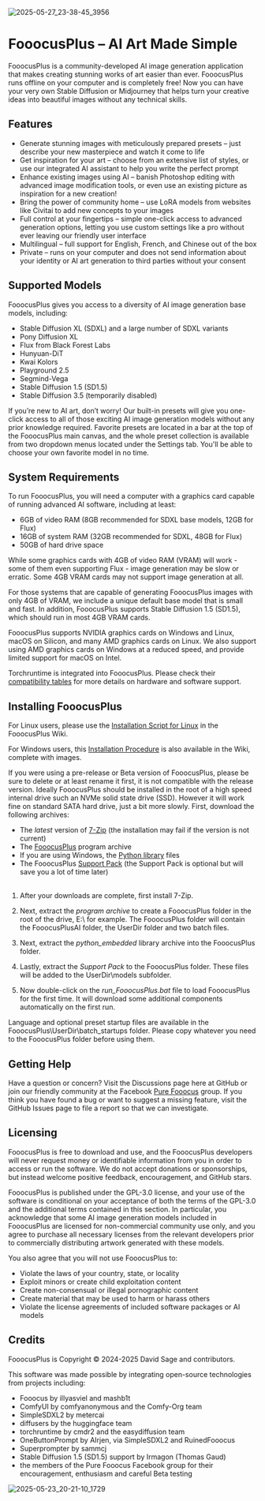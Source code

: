 
![2025-05-27_23-38-45_3956](https://github.com/user-attachments/assets/5a128dc4-ecae-44ad-a360-4cde04ada4ff)

# FooocusPlus – AI Art Made Simple

FooocusPlus is a community-developed AI image generation application that makes creating stunning works of art easier than ever. FooocusPlus runs offline on your computer and is completely free! Now you can have your very own Stable Diffusion or Midjourney that helps turn your creative ideas into beautiful images without any technical skills.

## Features

- Generate stunning images with meticulously prepared presets – just describe your new masterpiece and watch it come to life
- Get inspiration for your art – choose from an extensive list of styles, or use our integrated AI assistant to help you write the perfect prompt
- Enhance existing images using AI – banish Photoshop editing with advanced image modification tools, or even use an existing picture as inspiration for a new creation!
- Bring the power of community home – use LoRA models from websites like Civitai to add new concepts to your images
- Full control at your fingertips – simple one-click access to advanced generation options, letting you use custom settings like a pro without ever leaving our friendly user interface
- Multilingual – full support for English, French, and Chinese out of the box
- Private – runs on your computer and does not send information about your identity or AI art generation to third parties without your consent

## Supported Models

FooocusPlus gives you access to a diversity of AI image generation base models, including:

- Stable Diffusion XL (SDXL) and a large number of SDXL variants
- Pony Diffusion XL
- Flux from Black Forest Labs
- Hunyuan-DiT
- Kwai Kolors
- Playground 2.5
- Segmind-Vega
- Stable Diffusion 1.5 (SD1.5)
- Stable Diffusion 3.5 (temporarily disabled)

If you’re new to AI art, don’t worry! Our built-in presets will give you one-click access to all of those exciting AI image generation models without any prior knowledge required. Favorite presets are located in a bar at the top of the FooocusPlus main canvas, and the whole preset collection is available from two dropdown menus located under the Settings tab. You'll be able to choose your own favorite model in no time.

## System Requirements

To run FooocusPlus, you will need a computer with a graphics card capable of running advanced AI software, including at least:

- 6GB of video RAM (8GB recommended for SDXL base models, 12GB for Flux)
- 16GB of system RAM (32GB recommended for SDXL, 48GB for Flux)
- 50GB of hard drive space

While some graphics cards with 4GB of video RAM (VRAM) will work - some of them even supporting Flux - image generation may be slow or erratic. Some 4GB VRAM cards may not support image generation at all.

For those systems that are capable of generating FooocusPlus images with only 4GB of VRAM, we include a unique default base model that is small and fast. In addition, FooocusPlus supports Stable Diffusion 1.5 (SD1.5), which should run in most 4GB VRAM cards.

FooocusPlus supports NVIDIA graphics cards on Windows and Linux, macOS on Silicon, and many AMD graphics cards on Linux. We also support using AMD graphics cards on Windows at a reduced speed, and provide limited support for macOS on Intel.

Torchruntime is integrated into FooocusPlus. Please check their [compatibility tables](https://github.com/easydiffusion/torchruntime/blob/main/README.md#compatibility-table) for more details on hardware and software support.

## Installing FooocusPlus

For Linux users, please use the [Installation Script for Linux](https://github.com/DavidDragonsage/FooocusPlus/wiki/Installation-Script-for-Linux) in the FooocusPlus Wiki.

For Windows users, this [Installation Procedure](https://github.com/DavidDragonsage/FooocusPlus/wiki/Installation-Procedure-for-Windows) is also available in the Wiki, complete with images.
 
If you were using a pre-release or Beta version of FooocusPlus, please be sure to delete or at least rename it first, it is not compatible with the release version. Ideally FooocusPlus should be installed in the root of a high speed internal drive such an NVMe solid state drive (SSD). However it will work fine on standard SATA hard drive, just a bit more slowly. First, download the following archives:

- The _latest_ version of [7-Zip](https://7-zip.org/) (the installation may fail if the version is not current)
- The [FooocusPlus](https://huggingface.co/DavidDragonsage/FooocusPlus/resolve/main/FooocusPlus1.0.3.7z) program archive
- If you are using Windows, the [Python library](https://huggingface.co/DavidDragonsage/FooocusPlus/resolve/main/python_embedded.7z) files
- The FooocusPlus [Support Pack](https://huggingface.co/DavidDragonsage/FooocusPlus/resolve/main/SupportPack.7z) (the Support Pack is optional but will save you a lot of time later)
<br/><br/>
1. After your downloads are complete, first install 7-Zip.

2. Next, extract the _program archive_ to create a FooocusPlus folder in the root of the drive, E:\ for example. The FooocusPlus folder will contain the FooocusPlusAI folder, the UserDir folder and two batch files.

3. Next, extract the _python_embedded_ library archive into the FooocusPlus folder.

4. Lastly, extract the _Support Pack_ to the FooocusPlus folder. These files will be added to the UserDir\models subfolder.

5. Now double-click on the _run_FooocusPlus.bat_ file to load FooocusPlus for the first time. It will download some additional components automatically on the first run.

Language and optional preset startup files are available in the FooocusPlus\UserDir\batch_startups folder. Please copy whatever you need to the FooocusPlus folder before using them.
     
## Getting Help

Have a question or concern? Visit the Discussions page here at GitHub or join our friendly community at the Facebook [Pure Fooocus](https://www.facebook.com/groups/fooocus) group. If you think you have found a bug or want to suggest a missing feature, visit the GitHub Issues page to file a report so that we can investigate.

## Licensing

FooocusPlus is free to download and use, and the FooocusPlus developers will never request money or identifiable information from you in order to access or run the software. We do not accept donations or sponsorships, but instead welcome positive feedback, encouragement, and GitHub stars.

FooocusPlus is published under the GPL-3.0 license, and your use of the software is conditional on your acceptance of both the terms of the GPL-3.0 and the additional terms contained in this section. In particular, you acknowledge that some AI image generation models included in FooocusPlus are licensed for non-commercial community use only, and you agree to purchase all necessary licenses from the relevant developers prior to commercially distributing artwork generated with these models.

You also agree that you will not use FooocusPlus to:

- Violate the laws of your country, state, or locality
- Exploit minors or create child exploitation content
- Create non-consensual or illegal pornographic content
- Create material that may be used to harm or harass others
- Violate the license agreements of included software packages or AI models

## Credits

FooocusPlus is Copyright &copy; 2024-2025 David Sage and contributors.

This software was made possible by integrating open-source technologies from projects including:

- Fooocus by illyasviel and mashb1t
- ComfyUI by comfyanonymous and the Comfy-Org team
- SimpleSDXL2 by metercai
- diffusers by the huggingface team
- torchruntime by cmdr2 and the easydiffusion team
- OneButtonPrompt by AIrjen, via SimpleSDXL2 and RuinedFooocus
- Superprompter by sammcj
- Stable Diffusion 1.5 (SD1.5) support by Irmagon (Thomas Gaud)
- the members of the Pure Fooocus Facebook group for their encouragement, enthusiasm and careful Beta testing

![2025-05-23_20-21-10_1729](https://github.com/user-attachments/assets/b6217150-7f09-4641-b976-7dab9de4826c)
